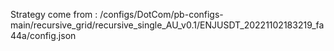 Strategy come from : /configs/DotCom/pb-configs-main/recursive_grid/recursive_single_AU_v0.1/ENJUSDT_20221102183219_fa44a/config.json